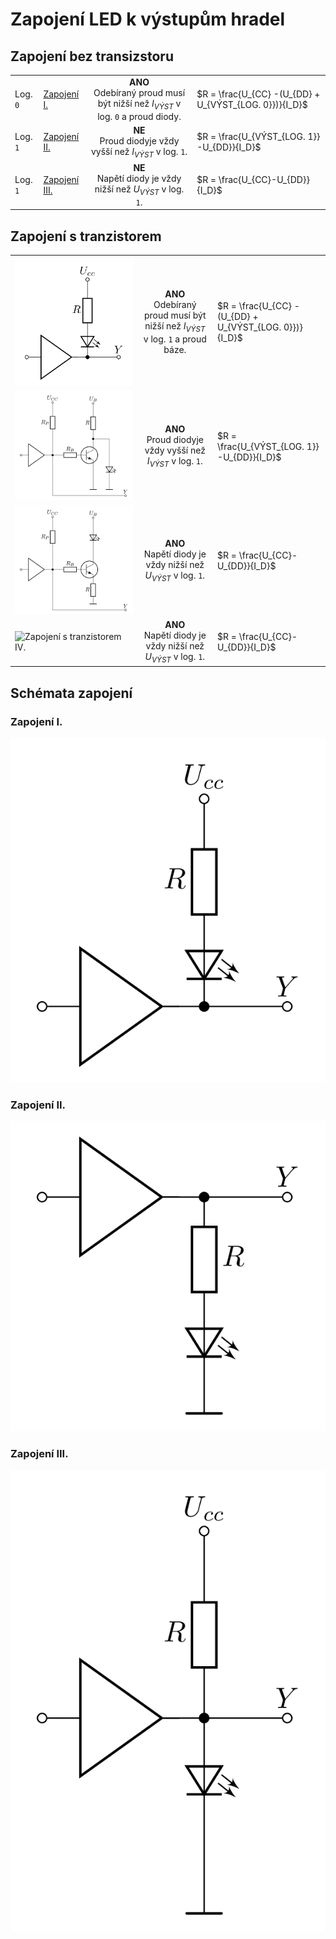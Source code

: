 # Zapojení LED k výstupům hradel

## Zapojení bez transizstoru

|          |                            |                  |                        |
|----------|----------------------------| :--------------: |------------------------|
| Log. `0` | [Zapojení I.](#zapojeni-i) | **ANO**</br> Odebíraný proud musí být nižší než $I_{VÝST}$ v log. `0` a proud diody. | $R = \frac{U_{CC} -(U_{DD} + U_{VÝST_{LOG. 0}})}{I_D}$ |
| Log. `1` | [Zapojení II.](#zapojeni-ii) | **NE**</br> Proud diodyje vždy vyšší než $I_{VÝST}$ v log. `1`. | $R = \frac{U_{VÝST_{LOG. 1}} -U_{DD}}{I_D}$ |
| Log. `1` | [Zapojení III.](#zapojeni-iii)  | **NE**</br> Napětí diody je vždy nižší než $U_{VÝST}$ v log. `1`. | $R = \frac{U_{CC}-U_{DD}}{I_D}$ |

## Zapojení s tranzistorem

|                            |                  |                        |
|----------------------------| :--------------: |------------------------|
| <picture><source media="(prefers-color-scheme: dark)" srcset="TTL_Hradlo_LED_T__1_flatten.png"><source media="(prefers-color-scheme: light)" srcset="TTL_Hradlo_LED_T__1.png"><img alt="Zapojení s tranzistorem I." src="TTL_Hradlo_LED__1.png"></picture> | **ANO**</br> Odebíraný proud musí být nižší než $I_{VÝST}$ v log. `1` a proud báze. | $R = \frac{U_{CC} -(U_{DD} + U_{VÝST_{LOG. 0}})}{I_D}$ |
| <picture><source media="(prefers-color-scheme: dark)" srcset="TTL_Hradlo_LED_T__2_flatten.png"><source media="(prefers-color-scheme: light)" srcset="TTL_Hradlo_LED_T__2.png"><img alt="Zapojení s tranzistorem II." src="TTL_Hradlo_LED_T__2.png"></picture> | **ANO**</br> Proud diodyje vždy vyšší než $I_{VÝST}$ v log. `1`. | $R = \frac{U_{VÝST_{LOG. 1}} -U_{DD}}{I_D}$ |
| <picture><source media="(prefers-color-scheme: dark)" srcset="TTL_Hradlo_LED_T__3_flatten.png"><source media="(prefers-color-scheme: light)" srcset="TTL_Hradlo_LED_T__3.png"><img alt="Zapojení s tranzistorem III." src="TTL_Hradlo_LED_T__3.png"></picture> | **ANO**</br> Napětí diody je vždy nižší než $U_{VÝST}$ v log. `1`. | $R = \frac{U_{CC}-U_{DD}}{I_D}$ |
| <picture><source media="(prefers-color-scheme: dark)" srcset="TTL_Hradlo_LED_T__4_flatten.png"><source media="(prefers-color-scheme: light)" srcset="TTL_Hradlo_LED_T__4.png"><img alt="Zapojení s tranzistorem IV." src="TTL_Hradlo_LED_T_4.png"></picture> | **ANO**</br> Napětí diody je vždy nižší než $U_{VÝST}$ v log. `1`. | $R = \frac{U_{CC}-U_{DD}}{I_D}$ |

## Schémata zapojení

### Zapojení I.
<picture>
  <source media="(prefers-color-scheme: dark)" srcset="./TTL_Hradlo_LED__1_flatten.png">
  <source media="(prefers-color-scheme: light)" srcset="./TTL_Hradlo_LED__1.png">
  <img alt="Zapojení I." src="./TTL_Hradlo_LED__1.png">
</picture>

### Zapojení II.
<picture>
  <source media="(prefers-color-scheme: dark)" srcset="./TTL_Hradlo_LED__2_flatten.png">
  <source media="(prefers-color-scheme: light)" srcset="./TTL_Hradlo_LED__2.png">
  <img alt="Zapojení II." src="./TTL_Hradlo_LED__2.png">
</picture>

### Zapojení III.
<picture>
  <source media="(prefers-color-scheme: dark)" srcset="./TTL_Hradlo_LED__3_flatten.png">
  <source media="(prefers-color-scheme: light)" srcset="./TTL_Hradlo_LED__3.png">
  <img alt="Zapojení III." src="./TTL_Hradlo_LED__3.png">
</picture>
